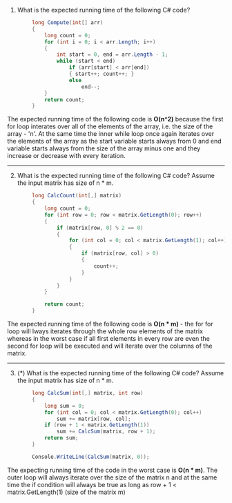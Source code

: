1. What is the expected running time of the following C# code?

```c# 
        long Compute(int[] arr)
        {
            long count = 0;
            for (int i = 0; i < arr.Length; i++)
            {
                int start = 0, end = arr.Length - 1;
                while (start < end)
                    if (arr[start] < arr[end])
                    { start++; count++; }
                    else
                        end--;
            }
            return count;
        }
```
        
The expected running time of the following code is **O(n^2)** because the first for loop interates over all of the elements of the array, i.e. the size of the array - 'n'. At the same time the inner while loop once again iterates over the elements of the array as the start variable starts always from 0 and end variable starts always from the size of the array minus one and they increase or decrease with every iteration.

***

2. What is the expected running time of the following C# code?
Assume the input matrix has size of n * m.

```c#
        long CalcCount(int[,] matrix)
        {
            long count = 0;
            for (int row = 0; row < matrix.GetLength(0); row++)
            {
                if (matrix[row, 0] % 2 == 0)
                {
                    for (int col = 0; col < matrix.GetLength(1); col++)
                    {
                        if (matrix[row, col] > 0)
                        {
                            count++;
                        }
                    }
                }
            }

            return count;
        }
```

The expected running time of the following code is **O(n * m)** - the for for loop will lways iterates through the whole row elements of the matrix whereas in the worst case if all first elements in every row are even the second for loop will be executed and will iterate over the columns of the matrix.

***

3. (*) What is the expected running time of the following C# code? Assume the input matrix has size of n * m.

```c#
        long CalcSum(int[,] matrix, int row)
        {
            long sum = 0;
            for (int col = 0; col < matrix.GetLength(0); col++)
                sum += matrix[row, col];
            if (row + 1 < matrix.GetLength(1))
                sum += CalcSum(matrix, row + 1);
            return sum;
        }

        Console.WriteLine(CalcSum(matrix, 0));
```

The expecting running time of the code in the worst case is **O(n * m)**. The outer loop will always iterate over the size of the matrix n and at the same time the if condition will always be true as long as row + 1 < matrix.GetLength(1) (size of the matrix m)
